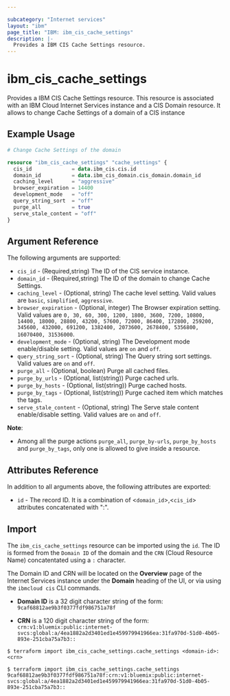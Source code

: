 ```yaml
---

subcategory: "Internet services"
layout: "ibm"
page_title: "IBM: ibm_cis_cache_settings"
description: |-
  Provides a IBM CIS Cache Settings resource.
---
```


# ibm_cis_cache_settings

Provides a IBM CIS Cache Settings resource. This resource is associated with an IBM Cloud Internet Services instance and a CIS Domain resource. It allows to change Cache Settings of a domain of a CIS instance

## Example Usage

```terraform
# Change Cache Settings of the domain

resource "ibm_cis_cache_settings" "cache_settings" {
  cis_id             = data.ibm_cis.cis.id
  domain_id          = data.ibm_cis_domain.cis_domain.domain_id
  caching_level      = "aggressive"
  browser_expiration = 14400
  development_mode   = "off"
  query_string_sort  = "off"
  purge_all          = true
  serve_stale_content = "off"
}
```

## Argument Reference

The following arguments are supported:

- `cis_id` - (Required,string) The ID of the CIS service instance.
- `domain_id` - (Required,string) The ID of the domain to change Cache Settings.
- `caching_level` - (Optional, string) The cache level setting. Valid values are `basic`, `simplified`, `aggressive`.
- `browser_expiration` - (Optional, integer) The Browser expiration setting. Valid values are `0, 30, 60, 300, 1200, 1800, 3600, 7200, 10800, 14400, 18000, 28800, 43200, 57600, 72000, 86400, 172800, 259200, 345600, 432000, 691200, 1382400, 2073600, 2678400, 5356800, 16070400, 31536000`.
- `development_mode` - (Optional, string) The Development mode enable/disable setting. Valid values are `on` and `off`.
- `query_string_sort` - (Optional, string) The Query string sort settings. Valid values are `on` and `off`.
- `purge_all` - (Optional, boolean) Purge all cached files.
- `purge_by_urls` - (Optional, list(string)) Purge cached urls.
- `purge_by_hosts` - (Optional, list(string)) Purge cached hosts.
- `purge_by_tags` - (Optional, list(string)) Purge cached item which matches the tags.
- `serve_stale_content` - (Optional, string) The Serve stale content  enable/disable setting. Valid values are `on` and `off`.

**Note**:

- Among all the purge actions `purge_all`, `purge_by-urls`, `purge_by_hosts` and `purge_by_tags`, only one is allowed to give inside a resource.

## Attributes Reference

In addition to all arguments above, the following attributes are exported:

- `id` - The record ID. It is a combination of <`domain_id`>,<`cis_id`> attributes concatenated with ":".

## Import

The `ibm_cis_cache_settings` resource can be imported using the `id`. The ID is formed from the `Domain ID` of the domain and the `CRN` (Cloud Resource Name) concatentated using a `:` character.

The Domain ID and CRN will be located on the **Overview** page of the Internet Services instance under the **Domain** heading of the UI, or via using the `ibmcloud cis` CLI commands.

- **Domain ID** is a 32 digit character string of the form: `9caf68812ae9b3f0377fdf986751a78f`

- **CRN** is a 120 digit character string of the form: `crn:v1:bluemix:public:internet-svcs:global:a/4ea1882a2d3401ed1e459979941966ea:31fa970d-51d0-4b05-893e-251cba75a7b3::`

```
$ terraform import ibm_cis_cache_settings.cache_settings <domain-id>:<crn>

$ terraform import ibm_cis_cache_settings.cache_settings 9caf68812ae9b3f0377fdf986751a78f:crn:v1:bluemix:public:internet-svcs:global:a/4ea1882a2d3401ed1e459979941966ea:31fa970d-51d0-4b05-893e-251cba75a7b3::
```
